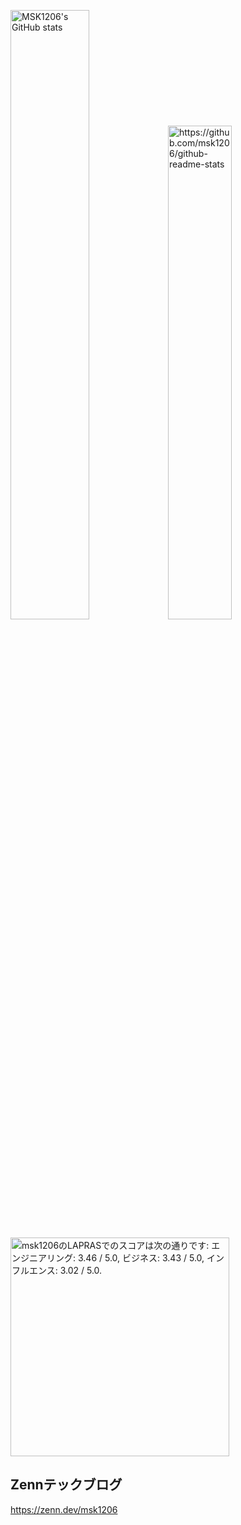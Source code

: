<img alt="MSK1206's GitHub stats" src="https://github-readme-stats.vercel.app/api?username=msk1206&show_icons=true&theme=tokyonight" width="50%"><img alt="https://github.com/msk1206/github-readme-stats" src="https://github-readme-stats.vercel.app/api/top-langs/?username=msk1206&theme=tokyonight&layout=compact" width="45%">
<!--START_SECTION:lapras-card-->
<p ><a href="https://lapras.com/public/msk1206" target="_blank" rel="noopener noreferrer"><img alt="msk1206のLAPRASでのスコアは次の通りです: エンジニアリング: 3.46 / 5.0, ビジネス: 3.43 / 5.0, インフルエンス: 3.02 / 5.0." src="https://lapras-card-generator.vercel.app/api/svg?e=3.46&b=3.43&i=3.02&b1=%23232323&b2=%236d6d6d&i1=%23212121&i2=%23818181&l=ja" width="350" ></a></p>
<!--END_SECTION:lapras-card-->

## Zennテックブログ
https://zenn.dev/msk1206
